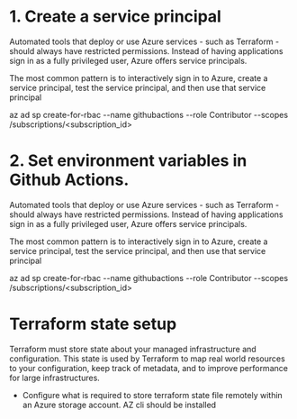 # 1. Create a service principal

Automated tools that deploy or use Azure services - such as Terraform - should always have restricted permissions. Instead of having applications sign in as a fully privileged user, Azure offers service principals.

The most common pattern is to interactively sign in to Azure, create a service principal, test the service principal, and then use that service principal 

az ad sp create-for-rbac --name githubactions --role Contributor --scopes /subscriptions/<subscription_id>

# 2. Set environment variables in Github Actions.

Automated tools that deploy or use Azure services - such as Terraform - should always have restricted permissions. Instead of having applications sign in as a fully privileged user, Azure offers service principals.

The most common pattern is to interactively sign in to Azure, create a service principal, test the service principal, and then use that service principal 

az ad sp create-for-rbac --name githubactions --role Contributor --scopes /subscriptions/<subscription_id>



# Terraform state setup

Terraform must store state about your managed infrastructure and configuration. This state is used by Terraform to map real world resources to your configuration, keep track of metadata, and to improve performance for large infrastructures.


- Configure what is required to store terraform state file remotely within an Azure storage account. AZ cli should be installed




